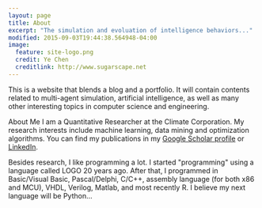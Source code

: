 ```yaml
---
layout: page
title: About
excerpt: "The simulation and evoluation of intelligence behaviors..."
modified: 2015-09-03T19:44:38.564948-04:00
image:
  feature: site-logo.png
  credit: Ye Chen
  creditlink: http://www.sugarscape.net
---
```


This is a website that blends a blog and a portfolio. It will contain contents related to multi-agent simulation, artificial intelligence, as well as many other interesting topics in computer science and engineering.

About Me
I am a Quantitative Researcher at the Climate Corporation. My research interests include machine learning, data mining and optimization algorithms. You can find my publications in my [Google Scholar profile](https://scholar.google.com/citations?user=kHeI720AAAAJ&hl=en) or [LinkedIn](https://www.linkedin.com/pub/ye-chen/56/9b8/606).

Besides research, I like programming a lot. I started "programming" using a language called LOGO 20 years ago. After that, I programmed in Basic/Visual Basic, Pascal/Delphi, C/C++, assembly language (for both x86 and MCU), VHDL, Verilog, Matlab, and most recently R. I believe my next language will be Python...

